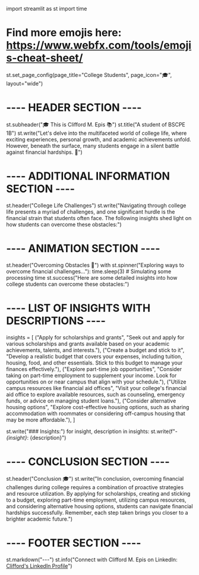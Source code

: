 import streamlit as st
import time

# Find more emojis here: https://www.webfx.com/tools/emojis-cheat-sheet/
st.set_page_config(page_title="College Students", page_icon=":mortar_board:", layout="wide")

# ---- HEADER SECTION ----
st.subheader("🎓 This is Clifford M. Epis 📚")
st.title("A student of BSCPE 1B")
st.write("Let's delve into the multifaceted world of college life, where exciting experiences, personal growth, and academic achievements unfold. However, beneath the surface, many students engage in a silent battle against financial hardships. 💸")

# ---- ADDITIONAL INFORMATION SECTION ----
st.header("College Life Challenges")
st.write("Navigating through college life presents a myriad of challenges, and one significant hurdle is the financial strain that students often face. The following insights shed light on how students can overcome these obstacles:")

# ---- ANIMATION SECTION ----
st.header("Overcoming Obstacles 🌟")
with st.spinner("Exploring ways to overcome financial challenges..."):
    time.sleep(3)  # Simulating some processing time
    st.success("Here are some detailed insights into how college students can overcome these obstacles:")

# ---- LIST OF INSIGHTS WITH DESCRIPTIONS ----
insights = [
    ("Apply for scholarships and grants", "Seek out and apply for various scholarships and grants available based on your academic achievements, talents, and interests."),
    ("Create a budget and stick to it", "Develop a realistic budget that covers your expenses, including tuition, housing, food, and other essentials. Stick to this budget to manage your finances effectively."),
    ("Explore part-time job opportunities", "Consider taking on part-time employment to supplement your income. Look for opportunities on or near campus that align with your schedule."),
    ("Utilize campus resources like financial aid offices", "Visit your college's financial aid office to explore available resources, such as counseling, emergency funds, or advice on managing student loans."),
    ("Consider alternative housing options", "Explore cost-effective housing options, such as sharing accommodation with roommates or considering off-campus housing that may be more affordable."),
]

st.write("### Insights:")
for insight, description in insights:
    st.write(f"- *{insight}*: {description}")

# ---- CONCLUSION SECTION ----
st.header("Conclusion 🎓")
st.write("In conclusion, overcoming financial challenges during college requires a combination of proactive strategies and resource utilization. By applying for scholarships, creating and sticking to a budget, exploring part-time employment, utilizing campus resources, and considering alternative housing options, students can navigate financial hardships successfully. Remember, each step taken brings you closer to a brighter academic future.")

# ---- FOOTER SECTION ----
st.markdown("---")
st.info("Connect with Clifford M. Epis on LinkedIn: [Clifford's LinkedIn Profile](#)")
